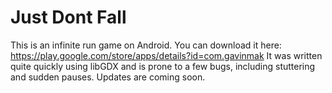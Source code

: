 # Just Dont Fall
This is an infinite run game on Android. You can download it here: https://play.google.com/store/apps/details?id=com.gavinmak
It was written quite quickly using libGDX and is prone to a few bugs, including stuttering and sudden pauses.
Updates are coming soon.
